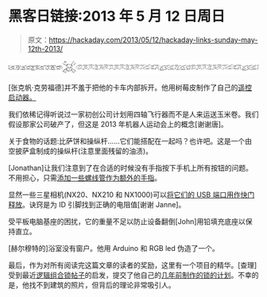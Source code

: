 # 黑客日链接:2013 年 5 月 12 日周日

> 原文：<https://hackaday.com/2013/05/12/hackaday-links-sunday-may-12th-2013/>

![hackaday-links-chain](img/da184e9bde007f88b719f5aafc440574.png)

[张克帆·克劳福德]并不羞于把他的卡车内部拆开。他用树莓皮制作了自己的[遥控启动器。](http://www.youtube.com/watch?v=S35wm6QAC8g)

我们依稀记得听说过一家初创公司计划用四轴飞行器而不是人来运送玉米卷。我们假设那家公司破产了，但这是 2013 年机器人运动会上的概念[谢谢唐]。

关于食物的话题:比萨饼和操纵杆……它们能搭配在一起吗？也许吧。这是一个由空披萨盒制成的操纵杆(注意里面残留的油渍)。

[Jonathan]让我们注意到了在合适的时候没有手指按下手机上所有按钮的问题。不用担心，只需[添加一些螺线管作为额外的手指](http://www.youtube.com/watch?v=zF60E3J1dSM)。

显然一些三星相机(NX20、NX210 和 NX1000)可以[将它们的 USB 端口用作快门释放](http://antibore.wordpress.com/2013/04/30/diy-remote-shutter-release-for-samsung-nx20-nx210-and-nx1000-cameras/)。诀窍是为 ID 引脚找到正确的电阻值[谢谢 Janne]。

受平板电脑基座的困扰，它的重量不足以防止设备翻倒[John]用铅填充底座以保持直立。

[赫尔穆特的]浴室没有窗户。他用 Arduino 和 RGB led 伪造了一个。

最后，作为对所有阅读完这篇文章的读者的奖励，这里有一个项目的精华。[查理]受到最近[逻辑组合锁帖子](http://hackaday.com/2013/04/08/combo-lock-uses-relays-and-logic-gates/)的启发，提交了他自己的[几年前制作的锁的计划](http://charleswilkinson.co.uk/2013/04/18/7400-logic-combination-lock/)。不幸的是，他找不到建筑的照片，但背后的理论非常吸引人。